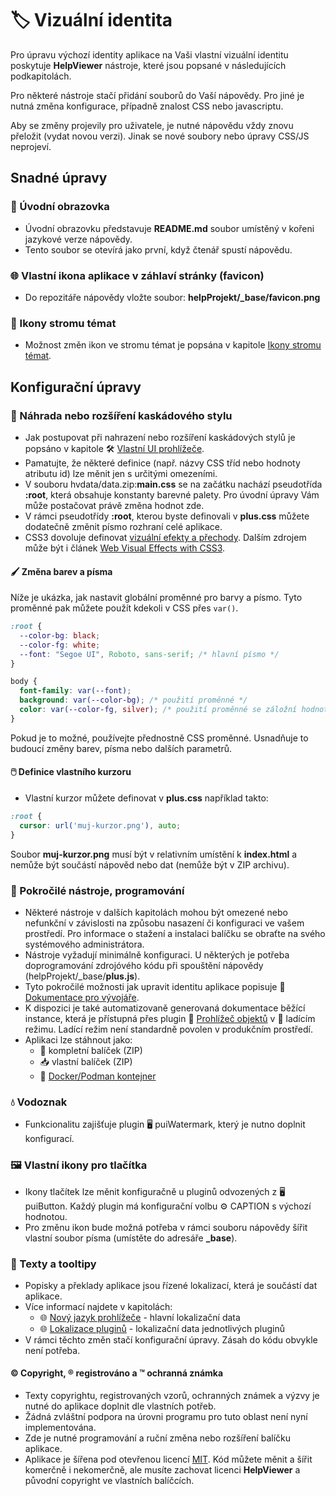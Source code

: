 # 🏷️ Vizuální identita

Pro úpravu výchozí identity aplikace na Vaši vlastní vizuální identitu poskytuje **HelpViewer** nástroje, které jsou popsané v následujících podkapitolách.

Pro některé nástroje stačí přidání souborů do Vaší nápovědy. Pro jiné je nutná změna konfigurace, případně znalost CSS nebo javascriptu.

Aby se změny projevily pro uživatele, je nutné nápovědu vždy znovu přeložit (vydat novou verzi). Jinak se nové soubory nebo úpravy CSS/JS neprojeví.

## Snadné úpravy

### 🌅 Úvodní obrazovka

- Úvodní obrazovku představuje **README.md** soubor umístěný v kořeni jazykové verze nápovědy.
- Tento soubor se otevírá jako první, když čtenář spustí nápovědu.

### 🌐 Vlastní ikona aplikace v záhlaví stránky (favicon)

- Do repozitáře nápovědy vložte soubor:
**helpProjekt/_base/favicon.png**

### 📖 Ikony stromu témat

- Možnost změn ikon ve stromu témat je popsána v kapitole [Ikony stromu témat][TocIcon].

## Konfigurační úpravy

### 🎨 Náhrada nebo rozšíření kaskádového stylu

- Jak postupovat při nahrazení nebo rozšíření kaskádových stylů je popsáno v kapitole 🛠️ [Vlastní UI prohlížeče][customUI].
- Pamatujte, že některé definice (např. názvy CSS tříd nebo hodnoty atributu id) lze měnit jen s určitými omezeními.
- V souboru hvdata/data.zip:**main.css** se na začátku nachází pseudotřída **:root**, která obsahuje konstanty barevné palety. Pro úvodní úpravy Vám může postačovat právě změna hodnot zde.
- V rámci pseudotřídy **:root**, kterou byste definovali v **plus.css** můžete dodatečně změnit písmo rozhraní celé aplikace.
- CSS3 dovoluje definovat [vizuální efekty a přechody][CSS3Effects]. Dalším zdrojem může být i článek [Web Visual Effects with CSS3][CSS3Effects2].

#### 🖌️ Změna barev a písma

Níže je ukázka, jak nastavit globální proměnné pro barvy a písmo. Tyto proměnné pak můžete použít kdekoli v CSS přes `var()`.

```css
:root {
  --color-bg: black;
  --color-fg: white;
  --font: "Segoe UI", Roboto, sans-serif; /* hlavní písmo */
}

body {
  font-family: var(--font);
  background: var(--color-bg); /* použití proměnné */
  color: var(--color-fg, silver); /* použití proměnné se záložní hodnotou, pokud chybí */
}
```

Pokud je to možné, používejte přednostně CSS proměnné. Usnadňuje to budoucí změny barev, písma nebo dalších parametrů.

#### 🖱️ Definice vlastního kurzoru

- Vlastní kurzor můžete definovat v **plus.css** například takto:

```css
:root {
  cursor: url('muj-kurzor.png'), auto;
}
```

Soubor **muj-kurzor.png** musí být v relativním umístění k **index.html** a nemůže být součástí nápověd nebo dat (nemůže být v ZIP archivu).

### 🧩 Pokročilé nástroje, programování

- Některé nástroje v dalších kapitolách mohou být omezené nebo nefunkční v závislosti na způsobu nasazení či konfiguraci ve vašem prostředí. Pro informace o stažení a instalaci balíčku se obraťte na svého systémového administrátora.
- Nástroje vyžadují minimálně konfiguraci. U některých je potřeba doprogramování zdrojóvého kódu při spouštění nápovědy (helpProjekt/_base/**plus.js**).
- Tyto pokročilé možnosti jak upravit identitu aplikace popisuje 🧩 [Dokumentace pro vývojáře][DGuide].
- K dispozici je také automatizovaně generovaná dokumentace běžící instance, která je přístupná přes plugin 🧩 [Prohlížeč objektů][oexplorer] v 🐞 ladícím režimu. Ladící režim není standardně povolen v produkčním prostředí.
- Aplikaci lze stáhnout jako:
  - 🚀 kompletní balíček (ZIP)
  - 📥 vlastní balíček (ZIP)
  - 🐳 [Docker/Podman kontejner][DCONT]

### 💧 Vodoznak

- Funkcionalitu zajišťuje plugin 🖥️ puiWatermark, který je nutno doplnit konfigurací.

### 🖼️ Vlastní ikony pro tlačítka

- Ikony tlačítek lze měnit konfiguračně u pluginů odvozených z 🖥️ puiButton. Každý plugin má konfigurační volbu ⚙️ CAPTION s výchozí hodnotou.
- Pro změnu ikon bude možná potřeba v rámci souboru nápovědy šířit vlastní soubor písma (umístěte do adresáře **_base**).

### 💬 Texty a tooltipy

- Popisky a překlady aplikace jsou řízené lokalizací, která je součástí dat aplikace.
- Více informací najdete v kapitolách:
  - 🌐 [Nový jazyk prohlížeče][DGuideLangCentral] - hlavní lokalizační data
  - 🌐 [Lokalizace pluginů][DGuideLangPlug] - lokalizační data jednotlivých pluginů
- V rámci těchto změn stačí konfigurační úpravy. Zásah do kódu obvykle není potřeba.

#### © Copyright, ® registrováno a ™ ochranná známka

- Texty copyrightu, registrovaných vzorů, ochranných známek a výzvy je nutné do aplikace doplnit dle vlastních potřeb.
- Žádná zvláštní podpora na úrovni programu pro tuto oblast není nyní implementována.
- Zde je nutné programování a ruční změna nebo rozšíření balíčku aplikace.
- Aplikace je šířena pod otevřenou licencí [MIT][MIT]. Kód můžete měnit a šířit komerčně i nekomerčně, ale musíte zachovat licenci **HelpViewer** a původní copyright ve vlastních balíčcích.

[TocIcon]: tocIcon.md "Ikony stromu témat"
[customUI]: customUI.md "Vlastní UI prohlížeče"
[DGuide]: ?d=hlp-dguide/Help-__.zip "Dokumentace pro vývojáře"
[DGuideLangCentral]: ?d=hlp-dguide/Help-__.zip&p=newLangViewer.md "Nový jazyk prohlížeče"
[DGuideLangPlug]: ?d=hlp-dguide/Help-__.zip&p=plugLocStrings.md "Lokalizace pluginů"
[oexplorer]: ?d=hlp-dguide/Help-__.zip&p=oexplorer.md "Prohlížeč objektů"
[DCONT]: https://github.com/HelpViewer/HelpViewer/pkgs/container/helpviewer "Kontejner"
[CSS3Effects]: https://prismic.io/blog/css-image-effects "50 Creative CSS Image Effects for Engaging Websites"
[CSS3Effects2]: https://leanpub.com/web-visual-effects-with-css3/read "Web Visual Effects with CSS3"
[MIT]: https://github.com/HelpViewer/HelpViewer/blob/master/LICENSE "MIT licence"
